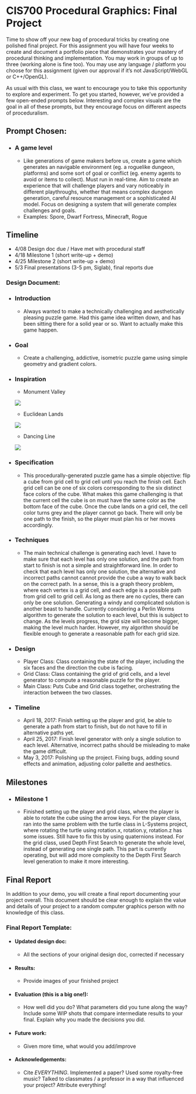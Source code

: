 # CIS700 Procedural Graphics: Final Project

Time to show off your new bag of procedural tricks by creating one polished final project. For this assignment you will have four weeks to create and document a portfolio piece that demonstrates your mastery of procedural thinking and implementation. You may work in groups of up to three (working alone is fine too). You may use any language / platform you choose for this assignment (given our approval if it’s not JavaScript/WebGL or C++/OpenGL).

As usual with this class, we want to encourage you to take this opportunity to explore and experiment. To get you started, however, we’ve provided a few open-ended prompts below. Interesting and complex visuals are the goal in all of these prompts, but they encourage focus on different aspects of proceduralism.

## Prompt Chosen:

- ### A game level
  * Like generations of game makers before us, create a game which generates an  navigable environment (eg. a roguelike dungeon, platforms) and some sort of goal or conflict (eg. enemy agents to avoid or items to collect). Must run in real-time. Aim to create an experience that will challenge players and vary noticeably in different playthroughs, whether that means complex dungeon generation, careful resource management or a sophisticated AI model. Focus on designing a system that will generate complex challenges and goals.
  * Examples: Spore, Dwarf Fortress, Minecraft, Rogue

## Timeline

- 4/08	Design doc due / Have met with procedural staff
- 4/18	Milestone 1 (short write-up + demo)
- 4/25	Milestone 2 (short write-up + demo)
- 5/3	Final presentations (3-5 pm, Siglab), final reports due

### Design Document:

- ### Introduction
  * Always wanted to make a technically challenging and aesthetically pleasing puzzle game. Had this game idea written down, and has been sitting there for a solid year or so. Want to actually make this game happen. 

- ### Goal
  * Create a challenging, addictive, isometric puzzle game using simple geometry and gradient colors. 

- ### Inspiration
  * Monument Valley 

  ![](./images/ref1.jpg)
  
  * Euclidean Lands 

  ![](./images/ref2.jpg)

  * Dancing Line 
  
  ![](./images/ref3.jpg)

- ### Specification
  * This procedurally-generated puzzle game has a simple objective: flip a cube from grid cell to grid cell until you reach the finish cell. Each grid cell can be one of six colors corresponding to the six distinct face colors of the cube. What makes this game challenging is that the current cell the cube is on must have the same color as the bottom face of the cube. Once the cube lands on a grid cell, the cell color turns grey and the player cannot go back. There will only be one path to the finish, so the player must plan his or her moves accordingly.

- ### Techniques
  * The main technical challenge is generating each level. I have to make sure that each level has only one solution, and the path from start to finish is not a simple and straightforward line. In order to check that each level has only one solution, the alternative and incorrect paths cannot cannot provide the cube a way to walk back on the correct path. In a sense, this is a graph theory problem, where each vertex is a grid cell, and each edge is a possible path from grid cell to grid cell. As long as there are no cycles, there can only be one solution. Generating a windy and complicated solution is another beast to handle. Currently considering a Perlin Worms algorithm to generate the solution to each level, but this is subject to change. As the levels progress, the grid size will become bigger, making the level much harder. However, my algorithm should be flexible enough to generate a reasonable path for each grid size.

- ### Design
  * Player Class: Class containing the state of the player, including the six faces and the direction the cube is facing.
  * Grid Class: Class containing the grid of grid cells, and a level generator to compute a reasonable puzzle for the player.
  * Main Class: Puts Cube and Grid class together, orchestrating the interaction between the two classes.

- ### Timeline
  * April 18, 2017: Finish setting up the player and grid, be able to generate a path from start to finish, but do not have to fill in alternative paths yet.
  * April 25, 2017: Finish level generator with only a single solution to each level. Alternative, incorrect paths should be misleading to make the game difficult.
  * May 3, 2017: Polishing up the project. Fixing bugs, adding sound effects and animation, adjusting color pallette and aesthetics.

## Milestones

  - ### Milestone 1
    * Finished setting up the player and grid class, where the player is able to rotate the cube using the arrow keys. For the player class, ran into the same problem with the turtle class in L-Systems project, where rotating the turtle using rotation.x, rotation.y, rotation.z has some issues. Still have to fix this by using quaternions instead. For the grid class, used Depth First Search to generate the whole level, instead of generating one single path. This part is currently operating, but will add more complexity to the Depth First Search level generation to make it more interesting.

## Final Report

In addition to your demo, you will create a final report documenting your project overall. This document should be clear enough to explain the value and details of your project to a random computer graphics person with no knowledge of this class.

### Final Report Template:

- #### Updated design doc: 
  * All the sections of your original design doc, corrected if necessary
- #### Results:
  * Provide images of your finished project
- #### Evaluation (this is a big one!):
  * How well did you do? What parameters did you tune along the way? Include some WIP shots that compare intermediate results to your final. Explain why you made the decisions you did.
- #### Future work:
  * Given more time, what would you add/improve
- #### Acknowledgements:
  * Cite _EVERYTHING_. Implemented a paper? Used some royalty-free music? Talked to classmates / a professor in a way that influenced your project? Attribute everything!

